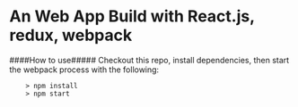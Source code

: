 # An Web App Build with React.js, redux, webpack

####How to use#####
Checkout this repo, install dependencies, then start the webpack process with the following:

```
	> npm install
	> npm start
```
